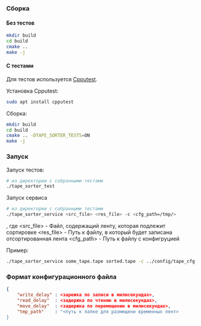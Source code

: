 ### Сборка

#### Без тестов

``` bash
mkdir build
cd build
cmake ..
make -j
```

#### С тестами

Для тестов используется [Cpputest](https://cpputest.github.io/).

Установка Cpputest:

```bash
sudo apt install cpputest
```

Сборка:

```bash	
mkdir build
cd build
cmake .. -DTAPE_SORTER_TESTS=ON
make -j
```

### Запуск

Запуск тестов:
```bash
# из директории с собранными тестами
./tape_sorter_test
```

Запуск сервиса
```bash
# из директории с собранными тестами
./tape_sorter_service <src_file> <res_file> -c <cfg_path=/tmp/>
```

, где
<src_file> - Файл, содержащий ленту, которая подлежит сортировке
<res_file> - Путь к файлу, в который будет записана отсортированная лента
<cfg_path> - Путь к файлу с конфигруцией

Пример:
```bash
./tape_sorter_service some_tape.tape sorted.tape -c ../config/tape_cfg.json
```

### Формат конфигурационного файла

``` json
{
    "write_delay" : <зарежка по записи в милисекундах>,
    "read_delay"  : <задержка по чтению в милисекундах>,
    "move_delay"  : <задержка по перемещению в милисекундах>,
    "tmp_path"    : "<путь к папке для размещени временных лент>
}
```

